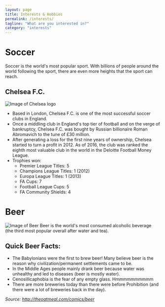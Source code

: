 ```yaml
---
layout: page
title: Interests & Hobbies
permalink: /interests/
tagline: "What are you interested in?"
category: "interests"
---
```

# Soccer
Soccer is the world's most popular sport. With billions of people around the world following the sport, there are even more heights that the sport can reach.
## Chelsea F.C. 
![Image of Chelsea logo](http://www.chelseafc.com/content/dam/cfc/menu-folders/Club/History/Badges/Club-Badges-Gallery/cfc-badge-2004-.jpg?raw=true)
* Based in London, Chelsea F.C. is one of the most successful soccer clubs in England.
* Once a middling club in England's top tier of football and on the verge of bankruptcy, Chelsea F.C. was bought by Russian billionaire Roman Abromavich to the tune of £30 million. 
* After generating a loss for the first nine years of ownership, Chelsea started to turn a profit in 2012. As of 2016, the club was ranked the eighth most valuable club in the world in the Deloitte Football Money League.
* Trophies won:
  * Premier League Titles: 5
  * Champions League Titles: 1 (2012)
  * Europa League Titles: 1 (2013) 
  * FA Cups: 7
  * Football League Cups: 5
  * FA Community Shields: 4

# Beer
![Image of Beer](http://www.menshealth.com/sites/menshealth.com/files/beer-main_0.jpg?raw=true)
Beer is the world's most consumed alcoholic beverage (the third most popular overall after water and tea).
## Quick Beer Facts:
  * The Babylonians were the first to brew beer! Many believe beer is the reason why civilization/permanent settlements came to be.
  * In the Middle Ages people mainly drank beer because water was unhealthy and led to diseases (beer is mostly water).
  * Cenosillicaphobia is the fear of any empty glass. Hmmmmmmmmmm
  * There are more breweries today than there were before Prohibition (and there were a lot of breweries back in the day). 

*Source: http://theoatmeal.com/comics/beer*